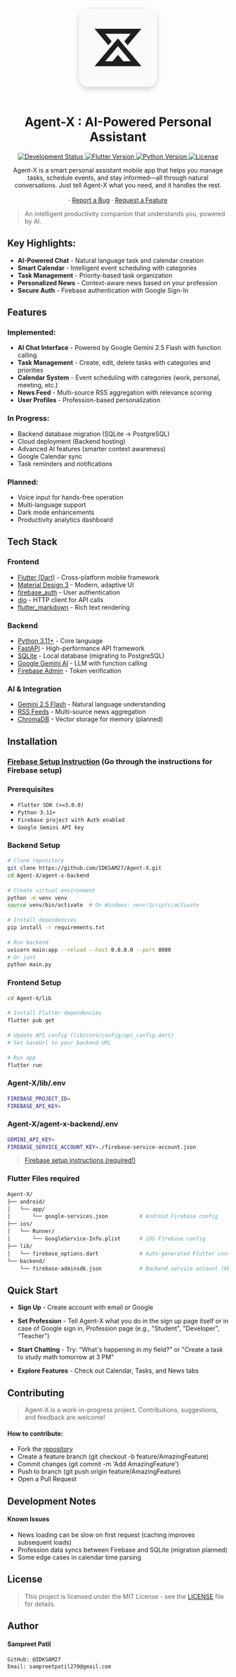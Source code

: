 <div align="center">
   <img src="assets/icons/app_icon.png" alt="Agent-X Logo" width="180" 
       style="border-radius: 25px; box-shadow: 0 6px 12px rgba(0,0,0,0.15); margin-bottom: 20px;"/>
  
</div>













<h1 align="center">Agent-X : AI-Powered Personal Assistant</h1>

<div align="center">

  <a href="https://github.com/IDKSAM27/Agent-X">
    <img src="https://img.shields.io/badge/status-in%20development-yellow" alt="Development Status">
  </a>
    <a href="https://flutter.dev">
    <img src="https://img.shields.io/badge/Flutter-3.0+-02569B?logo=flutter" alt="Flutter Version">
  </a>
  <a href="https://www.python.org">
    <img src="https://img.shields.io/badge/Python-3.11+-3776AB?logo=python&logoColor=white" alt="Python Version">
  </a>
  <a href="https://github.com/IDKSAM27/Agent-X/blob/main/LICENSE">
    <img src="https://img.shields.io/badge/license-MIT-blue" alt="License">
  </a>

</div>

<p align="center">
 Agent-X is a smart personal assistant mobile app that helps you manage tasks, schedule events, and stay informed—all through natural conversations. Just tell Agent-X what you need, and it handles the rest.
  <br/>
  <br/>
  ·
  <a href="https://github.com/IDKSAM27/Agent-X/issues">Report a Bug</a>
  ·
  <a href="https://github.com/IDKSAM27/Agent-X/issues">Request a Feature</a>
</p>

>An intelligent productivity companion that understands you, powered by AI.

## Key Highlights:

-  **AI-Powered Chat** - Natural language task and calendar creation
-  **Smart Calendar** - Intelligent event scheduling with categories
-  **Task Management** - Priority-based task organization
-  **Personalized News** - Context-aware news based on your profession
-  **Secure Auth** - Firebase authentication with Google Sign-In

## Features
### Implemented:
- **AI Chat Interface** - Powered by Google Gemini 2.5 Flash with function calling
- **Task Management** - Create, edit, delete tasks with categories and priorities
- **Calendar System** - Event scheduling with categories (work, personal, meeting, etc.)
- **News Feed** - Multi-source RSS aggregation with relevance scoring
- **User Profiles** - Profession-based personalization

### In Progress:
- Backend database migration (SQLite → PostgreSQL)
- Cloud deployment (Backend hosting)
- Advanced AI features (smarter context awareness)
- Google Calendar sync
- Task reminders and notifications

### Planned:
- Voice input for hands-free operation
- Multi-language support
- Dark mode enhancements
- Productivity analytics dashboard

## Tech Stack
### Frontend

- [Flutter (Dart)](https://flutter.dev/) - Cross-platform mobile framework
- [Material Design 3](https://m3.material.io/) - Modern, adaptive UI
- [firebase_auth](https://firebase.google.com/docs/auth) - User authentication
- [dio](https://pub.dev/packages/dio) - HTTP client for API calls
- [flutter_markdown](https://pub.dev/documentation/flutter_markdown/latest/) - Rich text rendering

### Backend

- [Python 3.11+](https://www.python.org/) - Core language
- [FastAPI](https://fastapi.tiangolo.com/) - High-performance API framework
- [SQLite](https://sqlite.org/) - Local database (migrating to PostgreSQL)
- [Google Gemini AI](https://ai.google.dev/) - LLM with function calling
- [Firebase Admin](https://firebase.google.com/docs/admin/setup) - Token verification

### AI & Integration

- [Gemini 2.5 Flash](https://ai.google.dev/) - Natural language understanding
- [RSS Feeds](https://rss.app/en/) - Multi-source news aggregation
- [ChromaDB](https://pypi.org/project/chromadb/) - Vector storage for memory (planned)


## Installation

### [Firebase Setup Instruction](https://github.com/IDKSAM27/Agent-X/blob/main/FIREBASE_SETUP.md) (Go through the instructions for Firebase setup)

### Prerequisites

- `Flutter SDK (>=3.0.0)`
- `Python 3.11+`
- `Firebase project with Auth enabled`
- `Google Gemini API key`

### Backend Setup

```bash
# Clone repository
git clone https://github.com/IDKSAM27/Agent-X.git
cd Agent-X/agent-x-backend

# Create virtual environment
python -m venv venv
source venv/bin/activate  # On Windows: venv\Scripts\activate

# Install dependencies
pip install -r requirements.txt

# Run backend
uvicorn main:app --reload --host 0.0.0.0 --port 8000
# Or just
python main.py
```

### Frontend Setup

```bash
cd Agent-X/lib

# Install Flutter dependencies
flutter pub get

# Update API config (lib/core/config/api_config.dart)
# Set baseUrl to your backend URL

# Run app
flutter run
```

### Agent-X/lib/.env
```bash
FIREBASE_PROJECT_ID=
FIREBASE_API_KEY=
```

### Agent-X/agent-x-backend/.env
```bash
GEMINI_API_KEY=
FIREBASE_SERVICE_ACCOUNT_KEY=./firebase-service-account.json
```
> [Firebase setup instructions (required!)](https://github.com/IDKSAM27/Agent-X/blob/main/FIREBASE_SETUP.md)

### Flutter Files required

```graphql
Agent-X/
├── android/
│   └── app/
│       └── google-services.json          # Android Firebase config
├── ios/
│   └── Runner/
│       └── GoogleService-Info.plist      # iOS Firebase config 
├── lib/
│   └── firebase_options.dart             # Auto-generated Flutter config
└── backend/
    └── firebase-adminsdk.json            # Backend service account (KEEP SECURE!)

```


## Quick Start

- **Sign Up** - Create account with email or Google
- **Set Profession** - Tell Agent-X what you do in the sign up page itself or in case of Google sign in, Profession page (e.g., "Student", "Developer", "Teacher")

- **Start Chatting** - Try: "What's happening in my field?" or "Create a task to study math tomorrow at 3 PM"

- **Explore Features** - Check out Calendar, Tasks, and News tabs

## Contributing

> Agent-X is a work-in-progress project. Contributions, suggestions, and feedback are welcome!

#### How to contribute:

- Fork the [repository](https://github.com/IDKSAM27/Agent-X)
- Create a feature branch (git checkout -b feature/AmazingFeature)
- Commit changes (git commit -m 'Add AmazingFeature')
- Push to branch (git push origin feature/AmazingFeature)
- Open a Pull Request

## Development Notes
#### Known Issues

- News loading can be slow on first request (caching improves subsequent loads)
- Profession data syncs between Firebase and SQLite (migration planned)
- Some edge cases in calendar time parsing

## License

> This project is licensed under the MIT License - see the [LICENSE](https://github.com/IDKSAM27/Agent-X/blob/main/LICENSE) file for details.

## Author

#### Sampreet Patil

    GitHub: @IDKSAM27
    Email: sampreetpatil270@gmail.com



